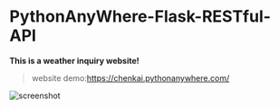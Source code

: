 # PythonAnyWhere-Flask-RESTful-API
**This is a weather inquiry website!**

>website demo:https://chenkai.pythonanywhere.com/

![screenshot](https://i.postimg.cc/762pGQ1R/pythonanywhere-Chen-Kai.png)
